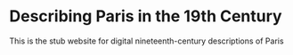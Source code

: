 # Describing Paris in the 19th Century

This is the stub website for digital nineteenth-century descriptions of Paris
